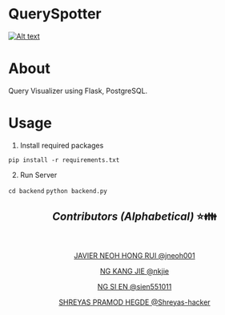 # QuerySpotter
 
[![Alt text](image.png)](https://github.com/jneoh001/QuerySpotter/blob/main/logo.png?raw=true)


# About

Query Visualizer using Flask, PostgreSQL.

# Usage

1. Install required packages
   
`pip install -r requirements.txt`

2. Run Server

`cd backend`
`python backend.py`


## <div align="center"> *Contributors (Alphabetical)* :star::family: </div>

<br />

<div align="center">


<a href="https://github.com/jneoh001"> JAVIER NEOH HONG RUI @jneoh001  </a>

<a href="https://github.com/nkjie">NG KANG JIE @nkjie</a>

<a href="https://github.com/sien551011"> NG SI EN @sien551011</a>

<a href="https://github.com/Shreyas-hacker"> SHREYAS PRAMOD HEGDE @Shreyas-hacker</a>
 
</div>
